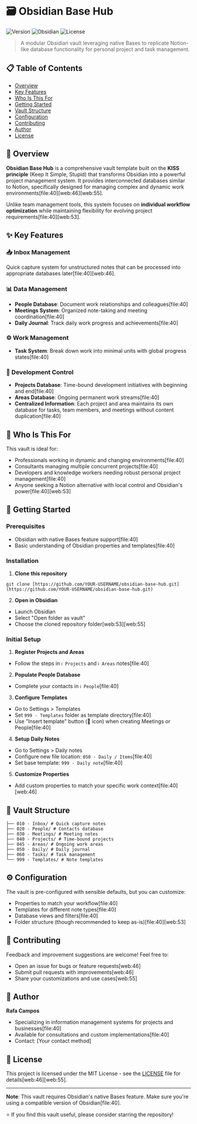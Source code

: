 # 🗃️ Obsidian Base Hub

![Version](https://img.shields.io/badge/version-2.0.1-blue)
![Obsidian](https://img.shields.io/badge/Obsidian-native%20Bases-purple)
![License](https://img.shields.io/badge/license-MIT-green)

> A modular Obsidian vault leveraging native Bases to replicate Notion-like database functionality for personal project and task management.

## 📋 Table of Contents

- [Overview](#overview)
- [Key Features](#key-features)
- [Who Is This For](#who-is-this-for)
- [Getting Started](#getting-started)
- [Vault Structure](#vault-structure)
- [Configuration](#configuration)
- [Contributing](#contributing)
- [Author](#author)
- [License](#license)

## 🎯 Overview

**Obsidian Base Hub** is a comprehensive vault template built on the **KISS principle** (Keep It Simple, Stupid) that transforms Obsidian into a powerful project management system. It provides interconnected databases similar to Notion, specifically designed for managing complex and dynamic work environments[file:40][web:46][web:55].

Unlike team management tools, this system focuses on **individual workflow optimization** while maintaining flexibility for evolving project requirements[file:40][web:53].

## ✨ Key Features

### 📥 Inbox Management
Quick capture system for unstructured notes that can be processed into appropriate databases later[file:40][web:46].

### 📊 Data Management
- **People Database**: Document work relationships and colleagues[file:40]
- **Meetings System**: Organized note-taking and meeting coordination[file:40]
- **Daily Journal**: Track daily work progress and achievements[file:40]

### ⚙️ Work Management
- **Task System**: Break down work into minimal units with global progress states[file:40]

### 🚀 Development Control
- **Projects Database**: Time-bound development initiatives with beginning and end[file:40]
- **Areas Database**: Ongoing permanent work streams[file:40]
- **Centralized Information**: Each project and area maintains its own database for tasks, team members, and meetings without content duplication[file:40]

## 👥 Who Is This For

This vault is ideal for:
- Professionals working in dynamic and changing environments[file:40]
- Consultants managing multiple concurrent projects[file:40]
- Developers and knowledge workers needing robust personal project management[file:40]
- Anyone seeking a Notion alternative with local control and Obsidian's power[file:40][web:53]

## 🚀 Getting Started

### Prerequisites
- Obsidian with native Bases feature support[file:40]
- Basic understanding of Obsidian properties and templates[file:40]

### Installation

1. **Clone this repository**
```
git clone [https://github.com/YOUR-USERNAME/obsidian-base-hub.git](https://github.com/YOUR-USERNAME/obsidian-base-hub.git)
```

2. **Open in Obsidian**
- Launch Obsidian
- Select "Open folder as vault"
- Choose the cloned repository folder[web:53][web:55]

### Initial Setup

1. **Register Projects and Areas**
- Follow the steps in `ℹ️ Projects` and `ℹ️ Areas` notes[file:40]

2. **Populate People Database**
- Complete your contacts in `ℹ️ People`[file:40]

3. **Configure Templates**
- Go to Settings > Templates
- Set `999 - Templates` folder as template directory[file:40]
- Use "Insert template" button (📄 icon) when creating Meetings or People[file:40]

4. **Setup Daily Notes**
- Go to Settings > Daily notes
- Configure new file location: `050 - Daily / Items`[file:40]
- Set base template: `999 - Daily note`[file:40]

5. **Customize Properties**
- Add custom properties to match your specific work context[file:40][web:46]

## 📁 Vault Structure

```
├── 010 - Inbox/ # Quick capture notes  
├── 020 - People/ # Contacts database  
├── 030 - Meetings/ # Meeting notes  
├── 040 - Projects/ # Time-bound projects  
├── 045 - Areas/ # Ongoing work areas  
├── 050 - Daily/ # Daily journal  
├── 060 - Tasks/ # Task management  
└── 999 - Templates/ # Note templates
```

## ⚙️ Configuration

The vault is pre-configured with sensible defaults, but you can customize:
- Properties to match your workflow[file:40]
- Templates for different note types[file:40]
- Database views and filters[file:40]
- Folder structure (though recommended to keep as-is)[file:40][web:53]

## 🤝 Contributing

Feedback and improvement suggestions are welcome! Feel free to:
- Open an issue for bugs or feature requests[web:46]
- Submit pull requests with improvements[web:46]
- Share your customizations and use cases[web:55]

## 👤 Author

**Rafa Campos**
- Specializing in information management systems for projects and businesses[file:40]
- Available for consultations and custom implementations[file:40]
- Contact: [Your contact method]

## 📄 License

This project is licensed under the MIT License - see the [LICENSE](LICENSE) file for details[web:46][web:55].

---

**Note**: This vault requires Obsidian's native Bases feature. Make sure you're using a compatible version of Obsidian[file:40].

⭐ If you find this vault useful, please consider starring the repository!
